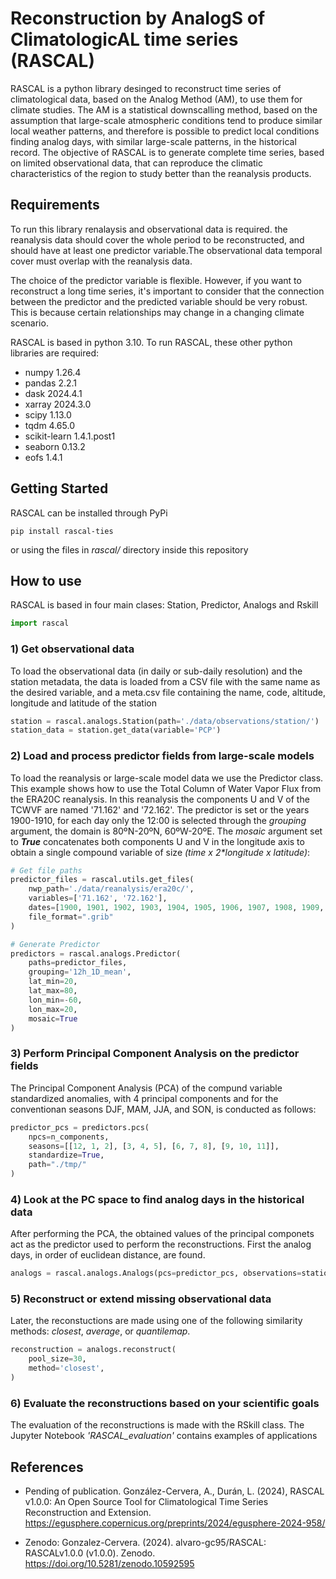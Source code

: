 # Reconstruction by AnalogS of ClimatologicAL time series (RASCAL)
RASCAL is a python library desinged to reconstruct time series of climatological data, based on the Analog Method (AM), to use them for climate studies. The AM is a statistical downscalling method, based on the assumption that large-scale atmospheric conditions tend to produce similar local weather patterns, and therefore is possible to predict local conditions finding analog days, with similar large-scale patterns, in the historical record. 
The objective of RASCAL is to generate complete time series, based on limited observational data, that can reproduce the climatic characteristics of the region to study better than the reanalysis products.

## Requirements
To run this library renalaysis and observational data is required. the reanalysis data should cover the whole period to be reconstructed, and should have at least one predictor variable.The observational data temporal cover must overlap with the reanalysis data.

The choice of the predictor variable is flexible. However, if you want to reconstruct a long time series, it's important to consider that the connection between the predictor and the predicted variable should be very robust. This is because certain relationships may change in a changing climate scenario.

RASCAL is based in python 3.10. To run RASCAL, these other python libraries are required:

- numpy 1.26.4
- pandas 2.2.1
- dask 2024.4.1
- xarray 2024.3.0
- scipy 1.13.0
- tqdm 4.65.0
- scikit-learn 1.4.1.post1
- seaborn 0.13.2
- eofs 1.4.1

## Getting Started

RASCAL can be installed through PyPi

```
pip install rascal-ties
```
or using the files in _rascal/_ directory inside this repository


## How to use

RASCAL is based in four main clases: Station, Predictor, Analogs and Rskill

```python
import rascal
```

### 1) Get observational data
To load the observational data (in daily or sub-daily resolution) and the station metadata, the data is loaded from a CSV file with the same name as the desired variable, and a meta.csv file containing the name, code, altitude, longitude and latitude of the station

```python
station = rascal.analogs.Station(path='./data/observations/station/')
station_data = station.get_data(variable='PCP')
```

### 2) Load and process predictor fields from large-scale models
To load the reanalysis or large-scale model data we use the Predictor class. This example shows how to use the Total Column of Water Vapor Flux from the ERA20C reanalysis. In this reanalysis the components U and V of the TCWVF are named '71.162' and '72.162'. The predictor is set or the years 1900-1910, for each day only the 12:00 is selected through the _grouping_ argument, the domain is 80ºN-20ºN, 60ºW-20ºE. The _mosaic_ argument set to ___True___ concatenates both components U and V in the longitude axis to obtain a single compound variable of size _(time x 2*longitude x latitude)_:

```python
# Get file paths
predictor_files = rascal.utils.get_files(
    nwp_path='./data/reanalysis/era20c/',
    variables=['71.162', '72.162'],
    dates=[1900, 1901, 1902, 1903, 1904, 1905, 1906, 1907, 1908, 1909, 1910],
    file_format=".grib"
)

# Generate Predictor
predictors = rascal.analogs.Predictor(
    paths=predictor_files,
    grouping='12h_1D_mean',
    lat_min=20,
    lat_max=80,
    lon_min=-60,
    lon_max=20,
    mosaic=True
)

```
### 3) Perform Principal Component Analysis on the predictor fields
The Principal Component Analysis (PCA) of the compund variable standardized anomalies, with 4 principal components and for the conventionan seasons DJF, MAM, JJA, and SON,  is conducted as follows:
```python
predictor_pcs = predictors.pcs(
    npcs=n_components,
    seasons=[[12, 1, 2], [3, 4, 5], [6, 7, 8], [9, 10, 11]],
    standardize=True,
    path="./tmp/"
)
```

### 4) Look at the PC space to find analog days in the historical data
After performing the PCA, the obtained values of the principal componets act as the predictor used to perform the reconstructions. First the analog days, in order of euclidean distance, are found.

```python
analogs = rascal.analogs.Analogs(pcs=predictor_pcs, observations=station_data, dates=test_dates)
```

### 5) Reconstruct or extend missing observational data 
Later, the reconstuctions are made using one of the following similarity methods: _closest_, _average_, or _quantilemap_.

```python
reconstruction = analogs.reconstruct(
    pool_size=30,
    method='closest',
)
```
### 6) Evaluate the reconstructions based on your scientific goals
The evaluation of the reconstructions is made with the RSkill class. The Jupyter Notebook _'RASCAL_evaluation'_ contains examples of applications

## References
- Pending of publication. González-Cervera, A., Durán, L. (2024), RASCAL v1.0.0: An Open Source Tool for Climatological Time Series Reconstruction and Extension. https://egusphere.copernicus.org/preprints/2024/egusphere-2024-958/

- Zenodo: Gonzalez-Cervera. (2024). alvaro-gc95/RASCAL: RASCALv1.0.0 (v1.0.0). Zenodo. https://doi.org/10.5281/zenodo.10592595


